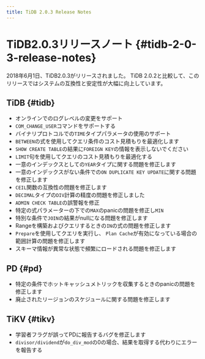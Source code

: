 ```yaml
---
title: TiDB 2.0.3 Release Notes
---
```


# TiDB2.0.3リリースノート {#tidb-2-0-3-release-notes}

2018年6月1日、TiDB2.0.3がリリースされました。 TiDB 2.0.2と比較して、このリリースではシステムの互換性と安定性が大幅に向上しています。

## TiDB {#tidb}

-   オンラインでのログレベルの変更をサポート
-   `COM_CHANGE_USER`コマンドをサポートする
-   バイナリプロトコルでの`TIME`タイプパラメータの使用のサポート
-   `BETWEEN`の式を使用してクエリ条件のコスト見積もりを最適化します
-   `SHOW CREATE TABLE`の結果に`FOREIGN KEY`の情報を表示しないでください
-   `LIMIT`句を使用してクエリのコスト見積もりを最適化する
-   一意のインデックスとしての`YEAR`タイプに関する問題を修正します
-   一意のインデックスがない条件での`ON DUPLICATE KEY UPDATE`に関する問題を修正します
-   `CEIL`関数の互換性の問題を修正します
-   `DECIMAL`タイプの`DIV`計算の精度の問題を修正しました
-   `ADMIN CHECK TABLE`の誤警報を修正
-   特定の式パラメーターの下での`MAX`のpanicの問題を修正し`MIN`
-   特別な条件で`JOIN`の結果がnullになる問題を修正します
-   Rangeを構築およびクエリするときの`IN`の式の問題を修正します
-   `Prepare`を使用してクエリを実行し、 `Plan Cache`が有効になっている場合の範囲計算の問題を修正します
-   スキーマ情報が異常な状態で頻繁にロードされる問題を修正します

## PD {#pd}

-   特定の条件でホットキャッシュメトリックを収集するときのpanicの問題を修正します
-   廃止されたリージョンのスケジュールに関する問題を修正します

## TiKV {#tikv}

-   学習者フラグが誤ってPDに報告するバグを修正します
-   `divisor/dividend`が`do_div_mod`の0の場合、結果を取得する代わりにエラーを報告する
